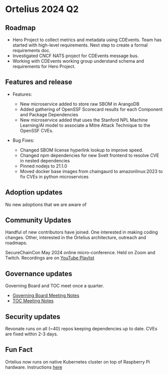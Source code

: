 # Ortelius 2024 Q2

## Roadmap

- Hero Project to collect metrics and metadata using CDEvents.  Team has started with high-level requirements.  Next step to create a formal requirements doc.
- Investigated CNCF NATS project for CDEvents message bus.
- Working with CDEvents working group understand schema and requirements for Hero Project.

## Features and release

- Features:
  - New microservice added to store raw SBOM in ArangoDB
  - Added gathering of OpenSSF Scorecard results for each Component and Package Dependencies
  - New microservice added that uses the Stanford NPL Machine Learning/AI model to associate a Mitre Attack Technique to the OpenSSF CVEs.

- Bug Fixes:
  - Changed SBOM license hyperlink lookup to improve speed.
  - Changed npm dependencies for new Svelt frontend to resolve CVE in nested dependencies
  - Pinned nodejs to 21.1.0
  - Moved docker base images from chaingaurd to amazonlinux:2023 to fix CVEs in python microservices

## Adoption updates

No new adoptions that we are aware of

## Community Updates

Handful of new contributors have joined.  One interested in making coding changes.  Other, interested in the Ortelius architecture, outreach and roadmaps.

SecureChainCon May 2024 online micro-conference.  Held on Zoom and Twitch. Recordings are on [YouTube Playlist](https://www.youtube.com/watch?v=2JWAWQ2Akd4&list=PLjQ1l9KZoIQ0a8WaK2M2uvRxDOBI3ZRGP)

## Governance updates

Governing Board and TOC meet once a quarter.
- [Governing Board Meeting Notes](https://docs.google.com/document/d/1oJ2k0mcltc5C8_6xBYkYy_97dQudPcAT7yWIRFzO_lk/edit#heading=h.uwkmvfmryfjv)
- [TOC Meeting Notes](https://docs.google.com/document/d/1ilQJqtkMOfamLo701WJ4ZQO-n5tWC5QJrbfv2O6JGU0/edit)

## Security updates

Revonate runs on all (~40) repos keeping dependencies up to date.  CVEs are fixed within 2-3 days.

## Fun Fact

Ortelius now runs on native Kubernetes cluster on top of Raspberry Pi hardware.  Instructions [here](https://ortelius.io/blog/2024/04/05/how-to-bake-an-ortelius-pi-part-1-the-hardware/)
